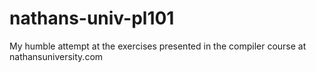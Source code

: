 nathans-univ-pl101
==================

My humble attempt at the exercises presented in the compiler course at nathansuniversity.com
